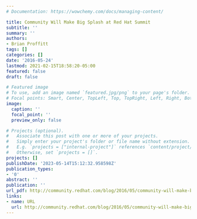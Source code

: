 ```yaml
---
# Documentation: https://wowchemy.com/docs/managing-content/

title: Community Will Make Big Splash at Red Hat Summit
subtitle: ''
summary: ''
authors:
- Brian Proffitt
tags: []
categories: []
date: '2016-05-24'
lastmod: 2021-02-15T18:58:20-05:00
featured: false
draft: false

# Featured image
# To use, add an image named `featured.jpg/png` to your page's folder.
# Focal points: Smart, Center, TopLeft, Top, TopRight, Left, Right, BottomLeft, Bottom, BottomRight.
image:
  caption: ''
  focal_point: ''
  preview_only: false

# Projects (optional).
#   Associate this post with one or more of your projects.
#   Simply enter your project's folder or file name without extension.
#   E.g. `projects = ["internal-project"]` references `content/project/deep-learning/index.md`.
#   Otherwise, set `projects = []`.
projects: []
publishDate: '2023-05-14T15:12:32.958598Z'
publication_types:
- '0'
abstract: ''
publication: ''
url_pdf: http://community.redhat.com/blog/2016/05/community-will-make-big-splash-at-red-hat-summit/
links:
- name: URL
  url: http://community.redhat.com/blog/2016/05/community-will-make-big-splash-at-red-hat-summit/
---
```

